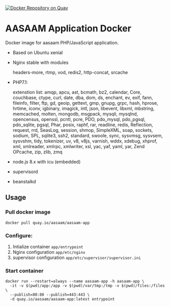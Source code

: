 [![Docker Repository on Quay](https://quay.io/repository/aasaam/aasaam-app/status "Docker Repository on Quay")](https://quay.io/repository/aasaam/aasaam-app)

# AASAAM Application Docker
Docker image for aasaam PHP/JavaScript application.

* Based on Ubuntu xenial
* Nginx stable with modules

  headers-more, rtmp, vod, redis2, http-concat, srcache
* PHP7.1:

  extenstion list:
  amqp, apcu, ast, bcmath, bz2, calendar, Core, couchbase, ctype, curl, date, dba, dom, ds, enchant, ev, exif, fann, fileinfo, filter, ftp, gd, geoip, gettext, gmp, gnupg, grpc, hash, hprose, hrtime, iconv, igbinary, imagick, intl, json, libevent, libxml, mbstring, memcached, molten, mongodb, msgpack, mysqli, mysqlnd, opencensus, openssl, pcntl, pcre, PDO, pdo_mysql, pdo_pgsql, pdo_sqlite, pgsql, Phar, posix, raphf, rar, readline, redis, Reflection, request, rrd, SeasLog, session, shmop, SimpleXML, soap, sockets, sodium, SPL, sqlite3, ssh2, standard, swoole, sync, sysvmsg, sysvsem, sysvshm, tidy, tokenizer, uv, v8, v8js, varnish, wddx, xdebug, xhprof, xml, xmlreader, xmlrpc, xmlwriter, xsl, yac, yaf, yaml, yar, Zend OPcache, zip, zlib, zmq
* node.js 8.x with icu (embedded)
* supervisord
* beanstalkd

## Usage
### Pull docker image

  ```docker pull quay.io/aasaam/aasaam-app```

### Configure:
1. Intialize container
  `app/entrypoint`
2. Nginx configuration
  `app/etc/nginx`
3. supervisor configuration
  `app/etc/supervisor/supervisor.ini`

### Start container
```
docker run --restart=always --name aasaam-app -h aasaam-app \
  -it -v $(pwd)/app:/app -v $(pwd)/var/tmp:/tmp -v $(pwd)/files:/files \
  --publish=80:80 --publish=443:443 \
  -d quay.io/aasaam/aasaam-app:latest entrypoint
```

